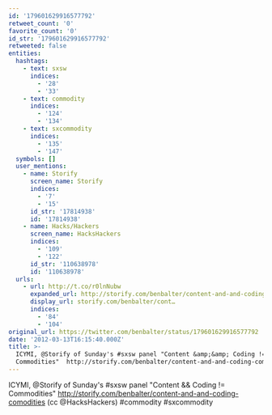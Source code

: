 ```yaml
---
id: '179601629916577792'
retweet_count: '0'
favorite_count: '0'
id_str: '179601629916577792'
retweeted: false
entities:
  hashtags:
    - text: sxsw
      indices:
        - '28'
        - '33'
    - text: commodity
      indices:
        - '124'
        - '134'
    - text: sxcommodity
      indices:
        - '135'
        - '147'
  symbols: []
  user_mentions:
    - name: Storify
      screen_name: Storify
      indices:
        - '7'
        - '15'
      id_str: '17814938'
      id: '17814938'
    - name: Hacks/Hackers
      screen_name: HacksHackers
      indices:
        - '109'
        - '122'
      id_str: '110638978'
      id: '110638978'
  urls:
    - url: http://t.co/r0lnNubw
      expanded_url: http://storify.com/benbalter/content-and-and-coding-comodities
      display_url: storify.com/benbalter/cont…
      indices:
        - '84'
        - '104'
original_url: https://twitter.com/benbalter/status/179601629916577792
date: '2012-03-13T16:15:40.000Z'
title: >-
  ICYMI, @Storify of Sunday's #sxsw panel "Content &amp;&amp; Coding !=
  Commodities"  http://storify.com/benbalter/content-and-and-coding-comodities…
---
```


ICYMI, @Storify of Sunday's #sxsw panel "Content &amp;&amp; Coding != Commodities"  http://storify.com/benbalter/content-and-and-coding-comodities (cc @HacksHackers) #commodity #sxcommodity